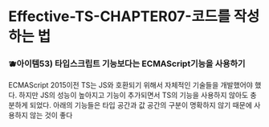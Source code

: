 # Effective-TS-CHAPTER07-코드를 작성하는 법

### 🫐아이템53) 타입스크립트 기능보다는 ECMAScript기능을 사용하기

ECMAScript 2015이전 TS는 JS와 호환되기 위해서 자체적인 기술들을 개발했어야 했다. 하지만 JS의 성능이 높아지고 기능이 추가되면서 TS의 기능을 사용하지 않아도 충분하게 되었다. 아래의 기능들은 타입 공간과 값 공간의 구분이 명확하지 않기 때문에 사용하지 않는 것이 좋다

